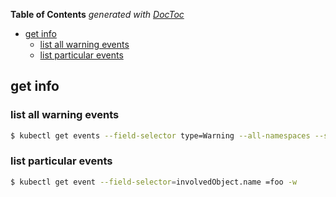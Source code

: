 <!-- START doctoc generated TOC please keep comment here to allow auto update -->
<!-- DON'T EDIT THIS SECTION, INSTEAD RE-RUN doctoc TO UPDATE -->
**Table of Contents**  *generated with [DocToc](https://github.com/thlorenz/doctoc)*

- [get info](#get-info)
  - [list all warning events](#list-all-warning-events)
  - [list particular events](#list-particular-events)

<!-- END doctoc generated TOC please keep comment here to allow auto update -->



## get info
### list all warning events
```bash
$ kubectl get events --field-selector type=Warning --all-namespaces --sort-by='{.lastTimestamp}'
```

### list particular events
```bash
$ kubectl get event --field-selector=involvedObject.name =foo -w
```
